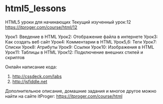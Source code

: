 ﻿# html5_lessons
HTML5 уроки для начинающих
Текущий изученный урок:12 
https://itproger.com/course/html/12

Урок1:	 Введение в HTML
Урок2:   Отображение файла в интернете
Урок3:	 Как создать веб сайт
Урок4:	 Комментарии в HTML
Урок5,6: Теги 
Урок7: 	 Списки
Урок8: 	 Атрибуты
Урок9: 	 Ссылки
Урок10:	 Изображения в HTML
Урок11:	 Таблицы в HTML
Урок12:	 Подключение внешних стилей и скриптов

Онлайн написание кода: 
1) http://cssdeck.com/labs
2) http://jsfiddle.net

Дополнительное описание, домашние задания и многое другое можно найти на сайте itProger: https://itproger.com/course/html